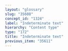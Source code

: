 ```yaml
---
layout: "glossary"
slug: "35608"
concept_id: "1324"
label: "Indeterminate text"
hierarchy: "Content type"
type: "172"
title: "Indeterminate text"
previous_item: "35611"
---
```

